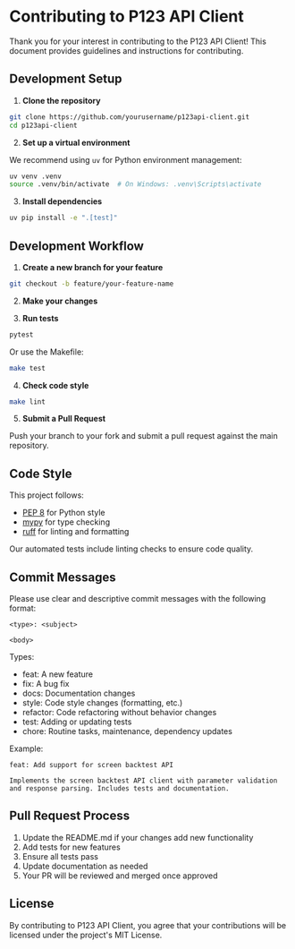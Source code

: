 # Contributing to P123 API Client

Thank you for your interest in contributing to the P123 API Client! This document provides guidelines and instructions for contributing.

## Development Setup

1. **Clone the repository**

```bash
git clone https://github.com/yourusername/p123api-client.git
cd p123api-client
```

2. **Set up a virtual environment**

We recommend using `uv` for Python environment management:

```bash
uv venv .venv
source .venv/bin/activate  # On Windows: .venv\Scripts\activate
```

3. **Install dependencies**

```bash
uv pip install -e ".[test]"
```

## Development Workflow

1. **Create a new branch for your feature**

```bash
git checkout -b feature/your-feature-name
```

2. **Make your changes**

3. **Run tests**

```bash
pytest
```

Or use the Makefile:

```bash
make test
```

4. **Check code style**

```bash
make lint
```

5. **Submit a Pull Request**

Push your branch to your fork and submit a pull request against the main repository.

## Code Style

This project follows:

- [PEP 8](https://www.python.org/dev/peps/pep-0008/) for Python style
- [mypy](https://mypy.readthedocs.io/) for type checking
- [ruff](https://github.com/charliermarsh/ruff) for linting and formatting

Our automated tests include linting checks to ensure code quality.

## Commit Messages

Please use clear and descriptive commit messages with the following format:

```
<type>: <subject>

<body>
```

Types:
- feat: A new feature
- fix: A bug fix
- docs: Documentation changes
- style: Code style changes (formatting, etc.)
- refactor: Code refactoring without behavior changes
- test: Adding or updating tests
- chore: Routine tasks, maintenance, dependency updates

Example:
```
feat: Add support for screen backtest API

Implements the screen backtest API client with parameter validation
and response parsing. Includes tests and documentation.
```

## Pull Request Process

1. Update the README.md if your changes add new functionality
2. Add tests for new features
3. Ensure all tests pass
4. Update documentation as needed
5. Your PR will be reviewed and merged once approved

## License

By contributing to P123 API Client, you agree that your contributions will be licensed under the project's MIT License. 
